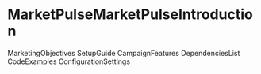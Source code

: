 # MarketPulseMarketPulseIntroduction
MarketingObjectives
SetupGuide
CampaignFeatures
DependenciesList
CodeExamples
ConfigurationSettings
